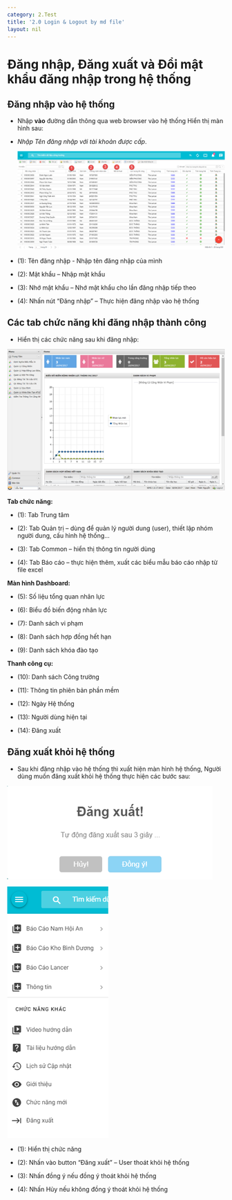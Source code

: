 ```yaml
---
category: 2.Test
title: '2.0 Login & Logout by md file'
layout: nil
---
```

Đăng nhập, Đăng xuất và Đổi mật khẩu đăng nhập trong hệ thống
=============================================================

Đăng nhập vào hệ thống
----------------------

-   Nhập **vào** đường dẫn thông qua web browser vào hệ thống Hiển thị màn hình
    sau:

-   *Nhập Tên đăng nhập với tài khoản được cấp*.

    ![](/assets/media/73a8d8428b100bccf76fbb3f10c6447f.png)

-   (1): Tên đăng nhập - Nhập tên đăng nhập của mình

-   (2): Mật khẩu – Nhập mật khẩu

-   (3): Nhớ mật khẩu – Nhớ mật khẩu cho lần đăng nhập tiếp theo

-   (4): Nhấn nút “Đăng nhập” – Thực hiện đăng nhập vào hệ thống

Các tab chức năng khi đăng nhập thành công
------------------------------------------

-   Hiển thị các chức năng sau khi đăng nhập:

![](/assets/media/51fe1b4a15d2a1cc5cde1fa6ea1acdfa.png)

**Tab chức năng:**

-   (1): Tab Trung tâm

-   (2): Tab Quản trị – dùng để quản lý người dung (user), thiết lập nhóm người
    dung, cấu hình hệ thống…

-   (3): Tab Common – hiển thị thông tin người dùng

-   (4): Tab Báo cáo – thực hiện thêm, xuất các biểu mẫu báo cáo nhập từ file
    excel

**Màn hình Dashboard:**

-   (5): Số liệu tổng quan nhân lực

-   (6): Biểu đồ biến động nhân lực

-   (7): Danh sách vi phạm

-   (8): Danh sách hợp đồng hết hạn

-   (9): Danh sách khóa đào tạo

**Thanh công cụ:**

-   (10): Danh sách Công trường

-   (11): Thông tin phiên bản phần mềm

-   (12): Ngày Hệ thống

-   (13): Người dùng hiện tại

-   (14): Đăng xuất

Đăng xuất khỏi hệ thống
-----------------------

-   Sau khi đăng nhập vào hệ thống thì xuất hiện màn hình hệ thống, Người dùng
    muốn đăng xuất khỏi hệ thống thực hiện các bước sau:

![](/assets/media/345ec8b35921b80a144d284d9bdf9f41.png)

![](/assets/media/906099f7de66367418ab9d83e9a2016a.png)

-   (1): Hiển thị chức năng

-   (2): Nhấn vào button “Đăng xuất” – User thoát khỏi hệ thống

-   (3): Nhấn đồng ý nếu đồng ý thoát khỏi hệ thống

-   (4): Nhấn Hủy nếu không đồng ý thoát khỏi hệ thống
